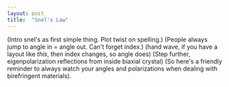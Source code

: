 ```yaml
---
layout: post
title:  "Snel's Law"
---
```


(Intro snel's as first simple thing. Plot twist on spelling.)
(People always jump to angle in = angle out. Can't forget index.)
(hand wave, if you have a layout like *this*, then index changes, so angle does)
(Step further, eigenpolarization reflections from inside biaxial crystal)
(So here's a friendly reminder to always watch your angles and polarizations when dealing with birefringent materials).

